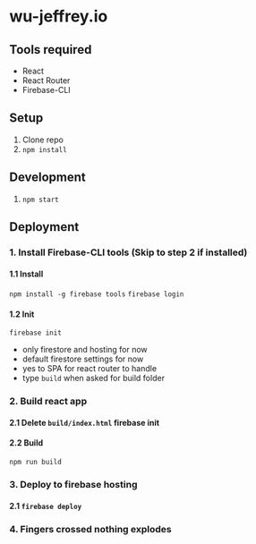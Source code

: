 # wu-jeffrey.io

## Tools required
- React
- React Router
- Firebase-CLI

## Setup

1. Clone repo
2. `npm install`

## Development

1. `npm start`

## Deployment

### 1. Install Firebase-CLI tools (Skip to step 2 if installed)
  #### 1.1 Install
  `npm install -g firebase tools`
  `firebase login`
  #### 1.2 Init
  `firebase init`
  - only firestore and hosting for now
  - default firestore settings for now
  - yes to SPA for react router to handle
  - type `build` when asked for build folder
 
### 2. Build react app
  #### 2.1 Delete `build/index.html` firebase init
  #### 2.2 Build
  `npm run build`
 
### 3. Deploy to firebase hosting
  #### 2.1 `firebase deploy`
  
### 4. Fingers crossed nothing explodes
